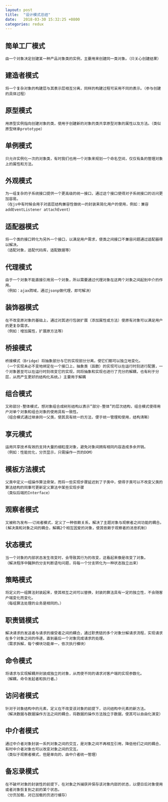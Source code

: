 ```yaml
---
layout: post
title:  "设计模式总结"
date:   2018-03-30 15:32:25 +0800
categories: redux 
---
```


## 简单工厂模式

```
由一个对象决定创建某一种产品对象类的实例，主要用来创建同一类对象。（只关心创建结果）
```

## 建造者模式

```
将一个复杂对象的构建层与其表示层相互分离，同样的构建过程可采用不同的表示。（参与创建的具体过程）
```

## 原型模式

```
用原型实例指向创建对象的类，使用于创建新的对象的类共享原型对象的属性以及方法。（类似原型继承prototype）
```

## 单例模式

```
只允许实例化一次的对象类，有时我们也用一个对象来规划一个命名空间，仅仅有条的管理对象上的属性和方法。
```

## 外观模式

```
为一组复杂的子系统接口提供一个更高级的统一接口，通过这个接口使得对子系统接口的访问更加容易。
（在js中有时候会用于对底层结构兼容性做统一的封装来简化用户的使用，例如：兼容 addEventListener attachEvent）
```

## 适配器模式

```
将一个类的接口转化为另外一个接口，以满足用户需求，使类之间接口不兼容问题通过适配器得以解决。
（适配对象，适配代码库，适配数据等）
```

## 代理模式

```
由于一个对象不能直接引用另一个对象，所以需要通过代理对象在这两个对象之间起到中介的作用。
（例如：ajax跨域，通过jsonp做代理，即可解决）
```

## 装饰器模式

```
在不改变原对象的基础上，通过对其进行包装扩展（添加属性或方法）使原有对象可以满足用户的更复杂需求。
（例如：增加属性，扩展原方法等）
```

## 桥接模式

```
桥接模式（Bridge）将抽象部分与它的实现部分分离，使它们都可以独立地变化。
（一个实现未必不变地绑定在一个接口上，抽象类（函数）的实现可以在运行时刻进行配置，一个对象甚至可以在运行时刻改变它的实现，同将抽象和实现也进行了充分的解耦，也有利于分层，从而产生更好的结构化系统。）主要用于解耦
```

## 组合模式

```
又称部分-整体模式，想对象组合成树形结构以表示“部分-整体”的层次结构，组合模式使得用户对单个对象和组合对象的使用具有一致性。
（组合模式通过继承同一父类，使其具有统一的方法，便于统一管理和使用，结构清晰）
```

## 享元模式

```
运用共享技术有效的支持大量的细粒度对象，避免对象间拥有相同内容造成多余开销。
（例如：性能优化，分页显示，只需操作一页的DOM）
```

## 模板方法模式

```
父类中定义一组操作算法骨架，而将一些实现步骤延迟到了子类中，使得子类可以不改变父类的算法结构的同事可更新定义算法中某些实现步骤
（类似后端的Interface）
```

## 观察者模式

```
又被称为发布——订阅者模式，定义了一种依赖关系，解决了主题对象与观察者之间功能的耦合。
(解决类和对象之间的耦合，解耦2个相互因爱的对象，使其依赖于观察者的消息机制)
```

## 状态模式

```
当一个对象的内部状态发生改变时，会导致其行为的改变，这看起来像是改变了对象。
（解决程序中臃肿的分支判断语句问题，将每一个分支转化为一种状态独立出来）
```

## 策略模式

```
将定义的一组算法封装起来，使其相互之间可以替换，封装的算法具有一定的独立性，不会随客户端变化而变化。
（每组算法处理的业务是相同的。）
```

## 职责链模式

```
解决请求的发送者与请求的接受者之间的耦合，通过职责链的多个对象分解请求流程，实现请求在多个对象之间的传递，直到最后一个对象完成请求的处理。
（需求拆解，每个模块功能单一，依次执行模块）
```

## 命令模式

```
将请求与实现解耦并封装成独立的对象，从而使不同的请求对客户端的实现参数化。
（解耦，命令发起者和执行者。）
```

## 访问者模式

```
针对于对象结构中的元素，定义在不改变该对象的前提下，访问结构中元素的新方法。
（解决数据与数据操作方法之间的耦合，将数据的操作方法独立于数据，使其可以自由化演变）
```

## 中介者模式

```
通过中介者对象封装一系列对象之间的交互，是对象之间不再相互引用，降低他们之间的耦合，有时中介者对象也可以改变对象之间的交互。
（类似于观察者模式，但是单向的，由中介者统一管理）
```

## 备忘录模式

```
在不破坏对象的封装性的前提下，在对象之外捕获并保存该对象内部的状态，以便日后对象使用或者对象恢复到之前的某个状态。
（分页加载，对已加载的页进行缓存）
```